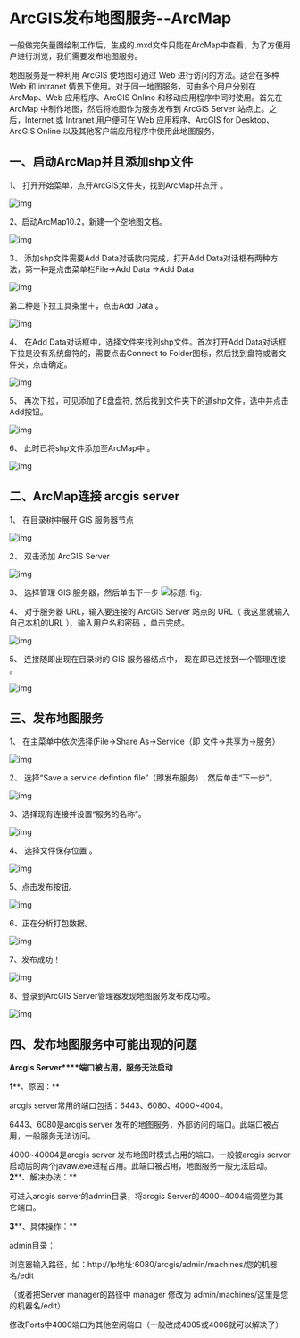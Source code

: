 # ArcGIS发布地图服务--ArcMap

 一般做完矢量图绘制工作后，生成的.mxd文件只能在ArcMap中查看，为了方便用户进行浏览，我们需要发布地图服务。 

地图服务是一种利用 ArcGIS 使地图可通过 Web 进行访问的方法。适合在多种 Web 和 intranet 情景下使用。对于同一地图服务，可由多个用户分别在 ArcMap、Web 应用程序、ArcGIS Online 和移动应用程序中同时使用。首先在 ArcMap 中制作地图，然后将地图作为服务发布到 ArcGIS Server 站点上。之后，Internet 或 Intranet 用户便可在 Web 应用程序、ArcGIS for Desktop、ArcGIS Online 以及其他客户端应用程序中使用此地图服务。

## 一、启动ArcMap并且添加shp文件

1、 打开开始菜单，点开ArcGIS文件夹，找到ArcMap并点开 。

![img](img/clip_image002.png)

 

2、启动ArcMap10.2，新建一个空地图文档。

![img](img/clip_image004.png)

 

3、 添加shp文件需要Add Data对话款内完成，打开Add Data对话框有两种方法，第一种是点击菜单栏File->Add Data ->Add Data 

![img](img/clip_image006.png)

 

 第二种是下拉工具条里＋，点击Add Data 。

![img](img/clip_image008.png)

 

4、 在Add Data对话框中，选择文件夹找到shp文件。首次打开Add Data对话框下拉是没有系统盘符的，需要点击Connect to Folder图标，然后找到盘符或者文件夹，点击确定。 

![img](img/clip_image010.png)

 

5、 再次下拉，可见添加了E盘盘符, 然后找到文件夹下的道shp文件，选中并点击Add按钮。 

![img](img/clip_image012.png)

 

6、 此时已将shp文件添加至ArcMap中 。

![img](img/clip_image014.png)

 

## 二、ArcMap连接 arcgis server

1、 在目录树中展开 GIS 服务器节点 

![img](img/clip_image016.png)

 

2、 双击添加 ArcGIS Server 

![img](img/clip_image018.png)

 

3、 选择管理 GIS 服务器，然后单击下一步 ![标题: fig:](img/clip_image020.png)

4、 对于服务器 URL，输入要连接的 ArcGIS Server 站点的 URL（ 我这里就输入自己本机的URL ）、输入用户名和密码 ，单击完成。

![img](img/clip_image022.png)

 

5、 连接随即出现在目录树的 GIS 服务器结点中， 现在即已连接到一个管理连接 。

![img](img/clip_image024.png)

 

## 三、发布地图服务

1、 在主菜单中依次选择(File->Share As->Service（即 文件->共享为->服务） 

![img](img/clip_image026.png)

 

2、 选择“Save a service defintion file”（即发布服务）, 然后单击“下一步”。

![img](img/clip_image028.png)

 

3、选择现有连接并设置“服务的名称”。

![img](img/clip_image030.png)

 

4、 选择文件保存位置 。

![img](img/clip_image032.png)

 

5、点击发布按钮。

![img](img/clip_image034.png)

 

6、正在分析打包数据。

![img](img/clip_image036.png)

 

7、发布成功！

![img](img/clip_image038.png)

 

8、登录到ArcGIS Server管理器发现地图服务发布成功啦。

![img](img/clip_image040.png)

 

## 四、发布地图服务中可能出现的问题

**Arcgis Server****端口被占用，服务无法启动**

**1****、原因：**

arcgis server常用的端口包括：6443、6080、4000~4004。

6443、6080是arcgis server 发布的地图服务，外部访问的端口。此端口被占用，一般服务无法访问。

4000~40004是arcgis server 发布地图时模式占用的端口。一般被arcgis server启动后的两个javaw.exe进程占用。此端口被占用，地图服务一般无法启动。
 **2****、解决办法：**

 可进入arcgis server的admin目录，将arcgis Server的4000~4004端调整为其它端口。 

**3****、具体操作：**

admin目录： 

 浏览器输入路径，如：http://Ip地址:6080/arcgis/admin/machines/您的机器名/edit

（或者把Server manager的路径中 manager 修改为 admin/machines/这里是您的机器名/edit）

修改Ports中4000端口为其他空闲端口（一般改成4005或4006就可以解决了）